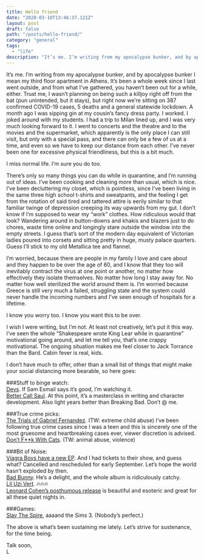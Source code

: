 ```yaml
---
title: Hello friend
date: "2020-03-18T13:46:37.121Z"
layout: post
draft: false
path: "/posts/hello-friend/"
category: "general"
tags:
  - "life"
description: "It’s me. I’m writing from my apocalypse bunker, and by apocalypse bunker I mean my third floor apartment in Athens."
---
```


It’s me. I’m writing from my apocalypse bunker, and by apocalypse bunker I mean my third floor apartment in Athens. It’s been a whole week since I last went outside, and from what I’ve gathered, you haven’t been out for a while, either. Trust me, I wasn’t planning on  being such a killjoy right off from the bat (pun unintended, but it stays), but right now we’re sitting on 387 confirmed COVID-19 cases, 5 deaths and a general statewide lockdown. A month ago I was sipping gin at my cousin’s fancy dress party. I worked. I joked around with my students. I had a trip to Milan lined up, and I was very much looking forward to it. I went to concerts and the theatre and to the movies and the supermarket, which apparently is the only place I can still visit, but only with a special pass, and there can only  be a few of us at a time, and even so we have to keep our distance from each other. I’ve never been one for excessive physical friendliness, but this is a bit much.

I miss normal life. I’m sure you do too.

There’s only so many things you can do while in quarantine, and I’m running out of ideas. I’ve been cooking and cleaning more than usual, which is nice. I’ve been decluttering my closet, which is pointless, since I’ve been living in the same three high school t-shirts and sweatpants, and the feeling I get from the rotation of said tired and tattered attire is eerily similar to that familiar twinge of depression creeping its way upwards from my gut. I don’t know if I’m supposed to wear my “work” clothes. How ridiculous would that look? Wandering around in button-downs and khakis and blazers just to do chores, waste time online and longingly stare outside the window into the empty streets. I guess that’s sort of the modern day equivalent of Victorian ladies poured into corsets and sitting pretty in huge, musty palace quarters. Guess I’ll stick to my old Metallica tee and flannel.

I’m worried, because there are people in my family I love and care about and they happen to be over the age of 60, and I know that they too will inevitably contract the virus at one point or another, no matter how effectively they isolate themselves. No matter how long I stay away for. No matter how well sterilized the world around them is. I’m worried because Greece is still very much a failed, struggling state and the system could never handle the incoming numbers and I’ve seen enough of hospitals for a lifetime. 

I know you worry too. I know you want this to be over. 

I wish I were writing, but I’m not. At least not creatively, let’s put it this way. I’ve seen the whole “Shakespeare wrote King Lear while in quarantine” motivational going around, and let me tell you, that’s one crappy motivational. The ongoing situation makes me feel closer to Jack Torrance than the Bard. Cabin fever is real, kids.

I don’t have much to offer, other than a small list of things that might make your social distancing more bearable, so here goes:

###Stuff to binge watch: <br/>
[Devs](https://www.imdb.com/title/tt8134186/). If Sam Esmail says it’s good, I’m watching it.
<br/>
[Better Call Saul](https://www.netflix.com/gr-en/title/80021955). At this point, it’s a masterclass in writing and character development. Also light years better than Breaking Bad. Don’t @ me.

###True crime picks: <br/>
[The Trials of Gabriel Fernandez](https://www.netflix.com/gr-en/title/80220207). (TW: extreme child abuse) I’ve been following true crime cases since I was a teen and this is sincerely one of the most gruesome and heartbreaking cases ever, viewer discretion is advised.<br/>
[Don’t F**k With Cats](https://www.netflix.com/gr-en/title/81031373). (TW: animal abuse, violence) 


###Bit of Noise:<br/>
[Viagra Boys have a new EP](https://open.spotify.com/album/7m1Sb6fRqT30QdNr0tjdDP?si=hKxccSbiRtCT5g85RAOmXA). And I had tickets to their show, and guess what? Cancelled and rescheduled for early September. Let’s hope the world hasn’t exploded by then.<br/>
[Bad Bunny](https://open.spotify.com/album/5lJqux7orBlA1QzyiBGti1?si=OHP05haSTmGWySFqMyeYLw). He’s a delight, and the whole album is ridiculously catchy. 
<br/>[Lil Uzi Vert](https://open.spotify.com/album/0fEO7g2c5onkaXsybEtuD2?si=oSeZ7t1iTmOyH2_3VWzVQQ). 🔥🔥🔥 
<br/>[Leonard Cohen’s posthumous release](https://open.spotify.com/album/603qWApi8Q89JnkVAbixrb?si=g4Vto1ugSyOlqRcUiT2qDA) is beautiful and esoteric and great for all these quiet nights in.


###Games:<br/> 
[Slay The Spire](https://store.steampowered.com/app/646570/Slay_the_Spire/),
aaaand the Sims 3. (Nobody’s perfect.)

The above is what’s been sustaining me lately. Let’s strive for sustenance, for the time being. 

Talk soon,<br/>
L


 
 
